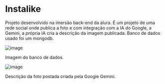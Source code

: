 # Instalike
Projeto desenvolvido na imersão back-end da alura.
É um projeto de uma rede social onde publica a foto e com integração com a IA do Google, a Gemini, a própria IA cria a descrição da imagem publicada.
Banco de dados usado foi um mongodb.

![image](https://github.com/user-attachments/assets/b029215a-a527-403b-9cb8-295c0775d333)

Imagem do banco de dados.

![image](https://github.com/user-attachments/assets/ef2f624c-19bf-451d-a5a9-ef508d12ceac)

Descrição da foto postada criada pela Google Gemini.

